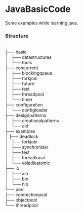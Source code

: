 # JavaBasicCode
Some examples while learning java.

### Structure
.  
├── basic  
│   ├── datastructures  
│   └── tools  
├── concurrent  
│   ├── blockingqueue  
│   ├── forkjoin  
│   ├── future  
│   ├── test  
│   ├── threadpool  
│   └── timer  
├── configuration  
│   └── configloader  
├── designpatterns  
│   ├── creationalpatterns  
│   └── old  
├── examples  
│   ├── deadlock  
│   ├── forkjoin  
│   ├── synchronizer  
│   ├── test  
│   ├── threadlocal  
│   └── volatileatomic  
├── io  
│   ├── aio  
│   ├── bio  
│   └── nio  
└── pool  
    ├── connectionpool  
    ├── objectpool  
    └── threadpool  
